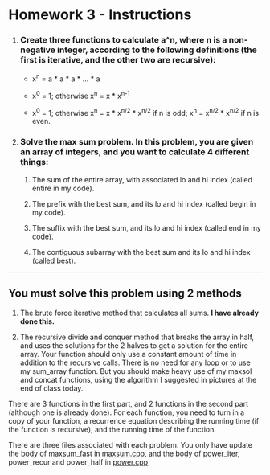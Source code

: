 # Homework 3 - Instructions

1. ### Create three functions to calculate a^n, where n is a non-negative integer, according to the following definitions (the first is iterative, and the other two are recursive):

	- x<sup>n</sup> = a * a * a * ... * a

	- x<sup>0</sup> = 1; otherwise x<sup>n</sup> = x * x<sup>n-1</sup>

	- x<sup>0</sup> = 1; otherwise x<sup>n</sup> = x * x<sup>n/2</sup> * x<sup>n/2</sup> if n is odd; x<sup>n</sup> = x<sup>n/2</sup> * x<sup>n/2</sup> if n is even.

2. ### Solve the max sum problem. In this problem, you are given an array of integers, and you want to calculate 4 different things:

	1. The sum of the entire array, with associated lo and hi index (called entire in my code).

	2. The prefix with the best sum, and its lo and hi index (called begin in my code).

	3. The suffix with the best sum, and its lo and hi index (called end in my code).

	4. The contiguous subarray with the best sum and its lo and hi index (called best).

---
## __You must solve this problem using 2 methods__

1.  The brute force iterative method that calculates all sums. __I have already done this.__

2.  The recursive divide and conquer method that breaks the array in half, and uses the solutions for the 2 halves to get a solution for the entire array. Your function should only use a constant amount of time in addition to the recursive calls. There is no need for any loop or to use my sum_array function. But you should make heavy use of my maxsol and concat functions, using the algorithm I suggested in pictures at the end of class today.

There are 3 functions in the first part, and 2 functions in the second part (although one is already done). For each function, you need to turn in a copy of your function, a recurrence equation describing the running time (if the function is recursive), and the running time of the function.

There are three files associated with each problem. You only have update the body of maxsum_fast in [maxsum.cpp](./My-Implementations/maxsum.cpp), and the body of power_iter, power_recur and power_half in [power.cpp](./My-Implementations/power.cpp)